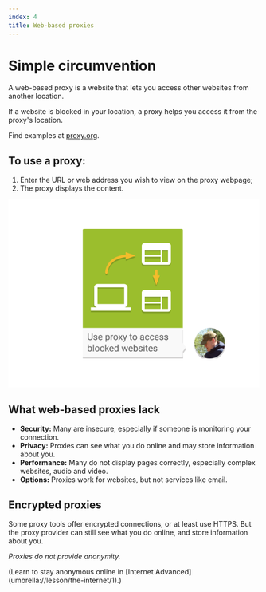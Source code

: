 ```yaml
---
index: 4
title: Web-based proxies
---
```

# Simple circumvention

A web-based proxy is a website that lets you access other websites from another location. 

If a website is blocked in your location, a proxy helps you access it from the proxy's location. 

Find examples at [proxy.org](https://proxy.org/).

## To use a proxy:

1. Enter the URL or web address you wish to view on the proxy webpage; 
2. The proxy displays the content.

![image](internetb3.png)

## What web-based proxies lack

*	**Security:** Many are insecure, especially if someone is monitoring your connection.
*   **Privacy:** Proxies can see what you do online and may store information about you.
*	**Performance:** Many do not display pages correctly, especially complex websites, audio and video.
*   **Options:** Proxies work for websites, but not services like email. 

## Encrypted proxies 

Some proxy tools offer encrypted connections, or at least use HTTPS. But the proxy provider can still see what you do online, and store information about you. 

*Proxies do not provide anonymity.*

(Learn to stay anonymous online in [Internet Advanced] (umbrella://lesson/the-internet/1).)